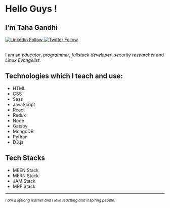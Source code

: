 # Hello Guys !

## I'm Taha Gandhi

<div>
  <a class="header-badge" target="_blank" href="https://www.linkedin.com/in/taha-gandhi-5525b1160">
  <img alt="Linkedin Follow" src="https://img.shields.io/badge/style--5eba00.svg?label=LinkedIn&logo=linkedin&style=social">
  </a>
  <a class="header-badge" target="_blank" href="https://twitter.com/gandhi_taha">
  <img alt="Twitter Follow" src="https://img.shields.io/twitter/follow/gandhi_taha?style=social">
  </a>
  <div>
<br />

I am an _educator_, _programmer_, _fullstack developer_, _security researcher_ and _Linux Evangelist_.

## Technologies which I teach and use:

- HTML
- CSS
- Sass
- JavaScript
- React
- Redux
- Node
- Gatsby
- MongoDB
- Python
- D3.js

## Tech Stacks

- MEEN Stack
- MERN Stack
- JAM Stack
- MRF Stack
---
<small> _I am a lifelong learner and I love teaching and inspiring people_. </small>

